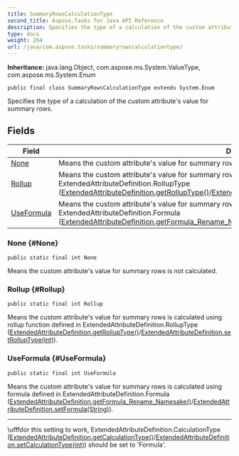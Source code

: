 ```yaml
---
title: SummaryRowsCalculationType
second_title: Aspose.Tasks for Java API Reference
description: Specifies the type of a calculation of the custom attributes value for summary rows.
type: docs
weight: 264
url: /java/com.aspose.tasks/summaryrowscalculationtype/
---
```


**Inheritance:**
java.lang.Object, com.aspose.ms.System.ValueType, com.aspose.ms.System.Enum
```
public final class SummaryRowsCalculationType extends System.Enum
```

Specifies the type of a calculation of the custom attribute's value for summary rows.
## Fields

| Field | Description |
| --- | --- |
| [None](#None) | Means the custom attribute's value for summary rows is not calculated. |
| [Rollup](#Rollup) | Means the custom attribute's value for summary rows is calculated using rollup function defined in  ExtendedAttributeDefinition.RollupType ([ExtendedAttributeDefinition.getRollupType()](../../com.aspose.tasks/extendedattributedefinition\#getRollupType--)/[ExtendedAttributeDefinition.setRollupType(int)](../../com.aspose.tasks/extendedattributedefinition\#setRollupType-int-)). |
| [UseFormula](#UseFormula) | Means the custom attribute's value for summary rows is calculated using formula defined in  ExtendedAttributeDefinition.Formula ([ExtendedAttributeDefinition.getFormula\_Rename\_Namesake()](../../com.aspose.tasks/extendedattributedefinition\#getFormula-Rename-Namesake--)/[ExtendedAttributeDefinition.setFormula(String)](../../com.aspose.tasks/extendedattributedefinition\#setFormula-String-)). |
### None {#None}
```
public static final int None
```


Means the custom attribute's value for summary rows is not calculated.

### Rollup {#Rollup}
```
public static final int Rollup
```


Means the custom attribute's value for summary rows is calculated using rollup function defined in  ExtendedAttributeDefinition.RollupType ([ExtendedAttributeDefinition.getRollupType()](../../com.aspose.tasks/extendedattributedefinition\#getRollupType--)/[ExtendedAttributeDefinition.setRollupType(int)](../../com.aspose.tasks/extendedattributedefinition\#setRollupType-int-)).

### UseFormula {#UseFormula}
```
public static final int UseFormula
```


Means the custom attribute's value for summary rows is calculated using formula defined in  ExtendedAttributeDefinition.Formula ([ExtendedAttributeDefinition.getFormula\_Rename\_Namesake()](../../com.aspose.tasks/extendedattributedefinition\#getFormula-Rename-Namesake--)/[ExtendedAttributeDefinition.setFormula(String)](../../com.aspose.tasks/extendedattributedefinition\#setFormula-String-)).

--------------------

\\ufffdor this setting to work,  ExtendedAttributeDefinition.CalculationType ([ExtendedAttributeDefinition.getCalculationType()](../../com.aspose.tasks/extendedattributedefinition\#getCalculationType--)/[ExtendedAttributeDefinition.setCalculationType(int)](../../com.aspose.tasks/extendedattributedefinition\#setCalculationType-int-)) should be set to 'Formula'.

